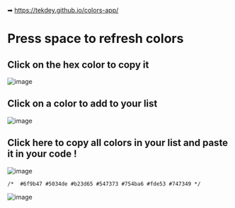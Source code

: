 ➡
https://tekdey.github.io/colors-app/
# Press space to refresh colors
## Click on the hex color to copy it
![image](https://user-images.githubusercontent.com/91427805/165559564-1e0e89a3-dfc6-4107-b48b-bcc4a8ecdf6d.png)
## Click on a color to add to your list
![image](https://user-images.githubusercontent.com/91427805/165559835-f0550c3b-96b8-4502-8996-842bb7e16794.png)
## Click here to copy all colors in your list and paste it in your code !
![image](https://user-images.githubusercontent.com/91427805/165560054-6c0715da-ccb4-4b0d-aad0-2ea7ac603760.png)
```
/*  #6f9b47 #5034de #b23d65 #547373 #754ba6 #fde53 #747349 */
```

![image](https://user-images.githubusercontent.com/91427805/165559380-07bb0cf5-54da-4897-b47d-d341ad1aee4c.png)
